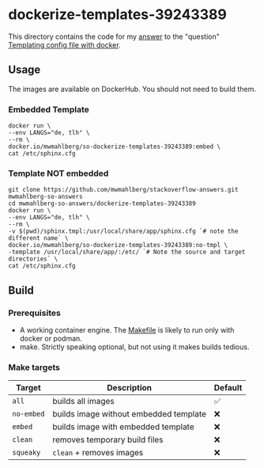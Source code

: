 dockerize-templates-39243389
============================

This directory contains the code for my [answer][a] to the "question"
[Templating config file with docker][q].

Usage
-----

The images are available on DockerHub. You should not need to build them.

### Embedded Template

```plaintext
docker run \
--env LANGS="de, tlh" \
--rm \
docker.io/mwmahlberg/so-dockerize-templates-39243389:embed \
cat /etc/sphinx.cfg
```

### Template NOT embedded

```plaintext
git clone https://github.com/mwmahlberg/stackoverflow-answers.git mwmahlberg-so-answers
cd mwmahlberg-so-answers/dockerize-templates-39243389
docker run \
--env LANGS="de, tlh" \
--rm \
-v $(pwd)/sphinx.tmpl:/usr/local/share/app/sphinx.cfg `# note the different name` \
docker.io/mwmahlberg/so-dockerize-templates-39243389:no-tmpl \
-template /usr/local/share/app/:/etc/ `# Note the source and target directories` \
cat /etc/sphinx.cfg
```

Build
------------

### Prerequisites

* A working container engine. The [Makefile](./Makefile) is likely to run only
   with docker or podman.
* make. Strictly speaking optional, but not using it makes builds tedious.

### Make targets

| Target     | Description                              | Default            |
| ---------- | ---------------------------------------- | :----------------- |
| `all`      | builds all images                        | :white_check_mark: |
| `no-embed` | builds  image without  embedded template | :x:                |
| `embed`    | builds image with embedded template      | :x:                |
| `clean`    | removes temporary build files            | :x:                |
| `squeaky`  | `clean` + removes images                 | :x:                |

[a]: http://web.de
[q]: https://stackoverflow.com/questions/39243389/templating-config-file-with-docker